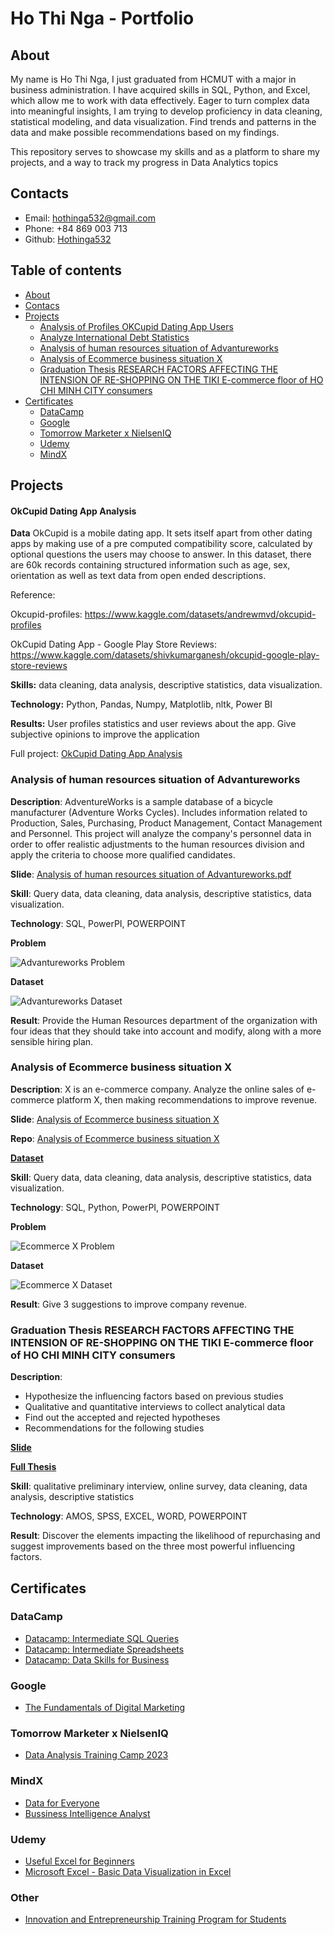 # Ho Thi Nga - Portfolio
## About
My name is Ho Thi Nga, I just graduated from HCMUT with a major in business administration. I have acquired skills in SQL, Python, and Excel, which allow me to work with data effectively. Eager to turn complex data into meaningful insights, I am trying to develop proficiency in data cleaning, statistical modeling, and data visualization. Find trends and patterns in the data and make possible recommendations based on my findings.

This repository serves to showcase my skills and as a platform to share my projects, and a way to track my progress in Data Analytics topics


## Contacts
* Email: hothinga532@gmail.com
* Phone: +84 869 003 713
* Github: [Hothinga532](https://github.com/hothinga532)


## Table of contents
- [About](#about)
- [Contacs](#contacts)
- [Projects](#projects)
 	+ [Analysis of Profiles OKCupid Dating App Users](#okcupid-dating-app-analysis)
  	+ [Analyze International Debt Statistics](https://github.com/hothinga532/Analyze-International-Debt-Statistics)
	+ [Analysis of human resources situation of Advantureworks](#analysis-of-human-resources-situation-of-advantureworks)
	+ [Analysis of Ecommerce business situation X](#analysis-of-ecommerce-business-situation-x)
	+ [Graduation Thesis RESEARCH FACTORS AFFECTING THE INTENSION OF RE-SHOPPING ON THE TIKI E-commerce floor of HO CHI MINH CITY consumers](#graduation-thesis-research-factors-affecting-the-intension-of-re-shopping-on-the-tiki-e-commerce-floor-of-ho-chi-minh-city-consumers)
- [Certificates](#certificates)
  + [DataCamp](#datacamp)
  + [Google](#google)
  + [Tomorrow Marketer x NielsenIQ](#tomorrow-marketer-x-nielseniq)
  + [Udemy](#udemy)
  + [MindX](#mindx)


## Projects
#### OkCupid Dating App Analysis
**Data**
OkCupid is a mobile dating app. It sets itself apart from other dating apps by making use of a pre computed compatibility score, calculated by optional questions the users may choose to answer.
In this dataset, there are 60k records containing structured information such as age, sex, orientation as well as text data from open ended descriptions.

Reference: 

  Okcupid-profiles: https://www.kaggle.com/datasets/andrewmvd/okcupid-profiles
  
  OkCupid Dating App - Google Play Store Reviews: https://www.kaggle.com/datasets/shivkumarganesh/okcupid-google-play-store-reviews

**Skills:** 
data cleaning, data analysis, descriptive statistics, data visualization.

**Technology:** 
Python, Pandas, Numpy, Matplotlib, nltk, Power BI

**Results:** 
User profiles statistics and user reviews about the app. Give subjective opinions to improve the application

Full project: [OkCupid Dating App Analysis](https://github.com/hothinga532/OkCupid-Analyst)

### Analysis of human resources situation of Advantureworks
**Description**: AdventureWorks is a sample database of a bicycle manufacturer (Adventure Works Cycles). Includes information related to Production, Sales, Purchasing, Product Management, Contact Management and Personnel. This project will analyze the company's personnel data in order to offer realistic adjustments to the human resources division and apply the criteria to choose more qualified candidates.

**Slide**: [Analysis of human resources situation of Advantureworks.pdf](https://drive.google.com/file/d/1OJpS54uOIhdptyJfP83LhKyCO2bzsb0M/view?usp=sharing)

**Skill**: Query data, data cleaning, data analysis, descriptive statistics, data visualization.

**Technology**: SQL, PowerPI, POWERPOINT

**Problem**

![Advantureworks Problem](https://github.com/hothinga532/hothinga-portfolio/assets/67234142/956a65bc-465e-4aba-821c-904d00be224e)

**Dataset**

![Advantureworks Dataset](https://github.com/hothinga532/hothinga-portfolio/assets/67234142/b1f32bd8-ef77-4abd-8ba0-48b9545258c6)

**Result**: Provide the Human Resources department of the organization with four ideas that they should take into account and modify, along with a more sensible hiring plan.


### Analysis of Ecommerce business situation X
**Description**: X is an e-commerce company. Analyze the online sales of e-commerce platform X, then making recommendations to improve revenue.

**Slide**: [Analysis of Ecommerce business situation X](https://drive.google.com/file/d/1Dl0eHgcAQ4mnYmX-KBdgdNMdkQkZ0FSz/view?usp=sharing)

**Repo**: [Analysis of Ecommerce business situation X](https://github.com/hothinga532/hothinga-portfolio/tree/a249faa2dd7e5be9fa8564a68323a1bdce8e4e1d/Analysis-of-Ecommerce-business-situation-X)

[**Dataset**](https://drive.google.com/drive/folders/1aSKL_b8NU5U3pWt0y2VWspUXNY2qZG1q?usp=sharing)

**Skill**: Query data, data cleaning, data analysis, descriptive statistics, data visualization.

**Technology**: SQL, Python, PowerPI, POWERPOINT

**Problem**

![Ecommerce X Problem](https://github.com/hothinga532/hothinga-portfolio/assets/67234142/6f44c2c2-f7fc-42db-8991-8cf02d4c57e4)

**Dataset**

![Ecommerce X Dataset](https://github.com/hothinga532/hothinga-portfolio/assets/67234142/04ddb9f6-9553-46d7-a9d8-cb1811315953)

**Result**: Give 3 suggestions to improve company revenue.


### Graduation Thesis RESEARCH FACTORS AFFECTING THE INTENSION OF RE-SHOPPING ON THE TIKI E-commerce floor of HO CHI MINH CITY consumers
**Description**:
* Hypothesize the influencing factors based on previous studies
* Qualitative and quantitative interviews to collect analytical data
* Find out the accepted and rejected hypotheses
* Recommendations for the following studies

[**Slide**](https://drive.google.com/file/d/1796_IcpUkH-sCo9-DOcNKBaTnMsH7f4s/view?usp=drive_link)

[**Full Thesis**](https://github.com/hothinga532/hothinga-portfolio/blob/f828875bebf5553d64b995c0e89bc7b0c2db1727/Thesis/86-CQ_1813179_H%E1%BB%93%20Th%E1%BB%8B%20Nga.pdf)

**Skill**: qualitative preliminary interview, online survey, data cleaning, data analysis, descriptive statistics

**Technology**: AMOS, SPSS, EXCEL, WORD, POWERPOINT

**Result**: Discover the elements impacting the likelihood of repurchasing and suggest improvements based on the three most powerful influencing factors.


## Certificates
### DataCamp
- [Datacamp: Intermediate SQL Queries](https://drive.google.com/file/d/1QsIQOSVT9vQBKy4Q7FwMPQt8TBUDoE-I/view?usp=sharing)
- [Datacamp: Intermediate Spreadsheets](https://drive.google.com/file/d/1Yn08oeoP_AIBliez7u5jt6HPZq90Gz7Z/view?usp=sharing)
- [Datacamp: Data Skills for Business](https://drive.google.com/file/d/1V34H-NeMaH46x3Ve1DtKiyu-2KyPnUR4/view?usp=sharing)
### Google
- [The Fundamentals of Digital Marketing](https://drive.google.com/file/d/13dgIiaBo4idQnK0gD8d9kbhDYeLgDyGT/view?usp=sharing)
### Tomorrow Marketer x NielsenIQ
- [Data Analysis Training Camp 2023](https://drive.google.com/file/d/1ZjwqHPP6pW4I4rlyJCF-QwffO5tH8AVJ/view?usp=drive_link)
### MindX
- [Data for Everyone](https://mindx.edu.vn/course/khoa-hoc-data-analyst)
- [Bussiness Intelligence Analyst](https://mindx.edu.vn/course/khoa-hoc-data-analyst)
### Udemy
- [Useful Excel for Beginners](https://www.udemy.com/course/useful-excel-for-beginners/?src=sac&kw=useful+excel+for)
- [Microsoft Excel - Basic Data Visualization in Excel](https://www.udemy.com/course/create-well-designed-excel-graphs/)
### Other
- [Innovation and Entrepreneurship Training Program for Students](https://drive.google.com/file/d/14jdek0Sx5WAEz-fZPMs3UbIyS1dVGuAq/view?usp=sharing)
